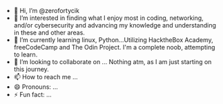 - 👋 Hi, I’m @zerofortycik
- 👀 I’m interested in finding what I enjoy most in coding, networking, and/or cybersecurity and advancing my knowledge and understanding in these and other areas.
- 🌱 I’m currently learning linux, Python...Utilizing HacktheBox Academy, freeCodeCamp and The Odin Project. I'm a complete noob, attempting to learn.
- 💞️ I’m looking to collaborate on ... Nothing atm, as I am just starting on this journey.
- 📫 How to reach me ...
- 😄 Pronouns: ...
- ⚡ Fun fact: ...

<!---
zerofortycik/zerofortycik is a ✨ special ✨ repository because its `README.md` (this file) appears on your GitHub profile.
You can click the Preview link to take a look at your changes.
--->
